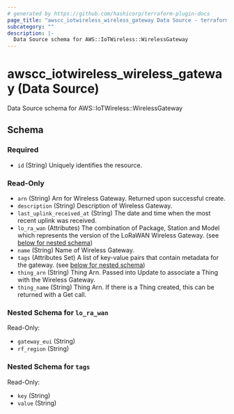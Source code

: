 ```yaml
---
# generated by https://github.com/hashicorp/terraform-plugin-docs
page_title: "awscc_iotwireless_wireless_gateway Data Source - terraform-provider-awscc"
subcategory: ""
description: |-
  Data Source schema for AWS::IoTWireless::WirelessGateway
---
```


# awscc_iotwireless_wireless_gateway (Data Source)

Data Source schema for AWS::IoTWireless::WirelessGateway



<!-- schema generated by tfplugindocs -->
## Schema

### Required

- `id` (String) Uniquely identifies the resource.

### Read-Only

- `arn` (String) Arn for Wireless Gateway. Returned upon successful create.
- `description` (String) Description of Wireless Gateway.
- `last_uplink_received_at` (String) The date and time when the most recent uplink was received.
- `lo_ra_wan` (Attributes) The combination of Package, Station and Model which represents the version of the LoRaWAN Wireless Gateway. (see [below for nested schema](#nestedatt--lo_ra_wan))
- `name` (String) Name of Wireless Gateway.
- `tags` (Attributes Set) A list of key-value pairs that contain metadata for the gateway. (see [below for nested schema](#nestedatt--tags))
- `thing_arn` (String) Thing Arn. Passed into Update to associate a Thing with the Wireless Gateway.
- `thing_name` (String) Thing Arn. If there is a Thing created, this can be returned with a Get call.

<a id="nestedatt--lo_ra_wan"></a>
### Nested Schema for `lo_ra_wan`

Read-Only:

- `gateway_eui` (String)
- `rf_region` (String)


<a id="nestedatt--tags"></a>
### Nested Schema for `tags`

Read-Only:

- `key` (String)
- `value` (String)


